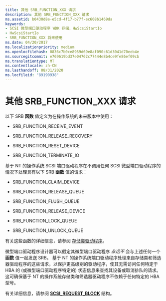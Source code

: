 ```yaml
---
title: 其他 SRB_FUNCTION_XXX 请求
description: 其他 SRB_FUNCTION_XXX 请求
ms.assetid: b0430d8e-e5cd-4f17-b77f-ec608b1469da
keywords:
- SCSI 微型端口驱动程序 WDK 存储，HwScsiStartIo
- HwScsiStartIo
- SRB_FUNCTION_XXX 将来使用
ms.date: 04/20/2017
ms.localizationpriority: medium
ms.openlocfilehash: 0836c7b0ce8959d69e8af090c61d3041d70eeb4e
ms.sourcegitcommit: e769619bd37e04762c77444e8b4ce9fe86ef09cb
ms.translationtype: MT
ms.contentlocale: zh-CN
ms.lasthandoff: 08/31/2020
ms.locfileid: "89190938"
---
```

# <a name="other-srb_function_xxx-requests"></a>其他 SRB_FUNCTION_XXX 请求

以下 SRB **函数** 值定义为在操作系统的未来版本中使用：

- SRB_FUNCTION_RECEIVE_EVENT

- SRB_FUNCTION_RELEASE_RECOVERY

- SRB_FUNCTION_RESET_DEVICE

- SRB_FUNCTION_TERMINATE_IO

基于 NT 的操作系统 SCSI 端口驱动程序在不调用任何 SCSI 微型端口驱动程序的情况下处理具有以下 SRB **函数** 值的请求：

- SRB_FUNCTION_CLAIM_DEVICE

- SRB_FUNCTION_RELEASE_QUEUE

- SRB_FUNCTION_FLUSH_QUEUE

- SRB_FUNCTION_RELEASE_DEVICE

- SRB_FUNCTION_LOCK_QUEUE

- SRB_FUNCTION_UNLOCK_QUEUE

有关这些函数的详细信息，请参阅 [存储类驱动程序](introduction-to-storage-class-drivers.md)。

微型端口驱动程序设计器可以假定其微型端口驱动程序 *永远不* 会与上述任何一个 **函数** 值一起发送 SRB。 基于 NT 的操作系统端口驱动程序处理来自存储类和筛选器驱动程序的这些请求，以保护更高级别的驱动程序，使其无需访问任何特定于 HBA 的 (或微型端口驱动程序特定的) 状态信息来查找其设备或取消排队的请求。 这可确保基于 NT 的操作系统存储类和筛选器驱动程序不依赖于任何特定的 HBA 型号。

有关详细信息，请参阅 [**SCSI_REQUEST_BLOCK**](/windows-hardware/drivers/ddi/srb/ns-srb-_scsi_request_block) 结构。